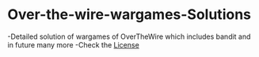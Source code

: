 # Over-the-wire-wargames-Solutions
-Detailed solution of wargames of OverTheWire which includes bandit and in future many more
-Check the [License](https://github.com/maldevel/OverTheWire/blob/master/LICENSE)
